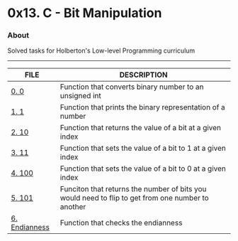 # 0x13. C - Bit Manipulation

### About
Solved tasks for Holberton's Low-level Programming curriculum

--------

FILE | DESCRIPTION
----|----
[0. 0](./0-binary_to_uint.c) | Function that converts binary number to an unsigned int
[1. 1](./1-print_binary.c) | Function that prints the binary representation of a number
[2. 10](./2-get_bit.c) | Function that returns the value of a bit at a given index
[3. 11](./3-set_bit.c) | Function that sets the value of a bit to 1 at a given index
[4. 100](./4-clear_bit.c) | Function that sets the value of a bit to 0 at a given index
[5. 101](./5-flip_bits.c) | Funciton that returns the number of bits you would need to flip to get from one number to another
[6. Endianness](./100-get_endianness.c) | Function that checks the endianness
